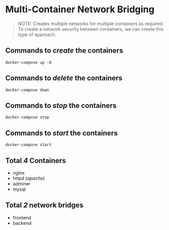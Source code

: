 # Multi-Container Network Bridging
> NOTE: Creates multiple networks for multiple containers as required. To create a network security between containers, we can create this type of approach.

## Commands to *create* the containers
	docker-compose up -d

## Commands to *delete* the containers
	docker-compose down

## Commands to *stop* the containers
	docker-compose stop

## Commands to *start* the containers
	docker-compose start

## Total *4* Containers
 - nginx
 - httpd (_apache_)
 - adminer
 - mysql

## Total *2* network bridges
 - frontend
 - backend

